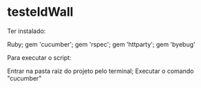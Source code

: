 # testeIdWall

Ter instalado:

Ruby;
gem 'cucumber';
gem 'rspec';
gem 'httparty';
gem 'byebug'

Para executar o script:

Entrar na pasta raiz do projeto pelo terminal;
Executar o comando "cucumber"
